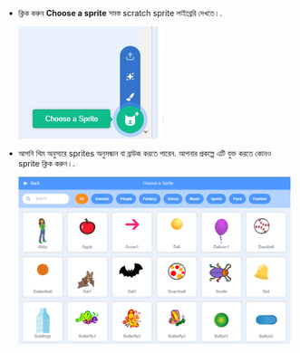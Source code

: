 + ক্লিক করুন **Choose a sprite** সমস্ত scratch sprite লাইব্রেরি দেখতে।.
    
    ![screenshot](images/sprite-library.png)

+ আপনি থিম অনুসারে sprites অনুসন্ধান বা ব্রাউজ করতে পারেন. আপনার প্রকল্পে এটি যুক্ত করতে কোনও sprite ক্লিক করুন।.
    
    ![screenshot](images/sprite-choose.png)